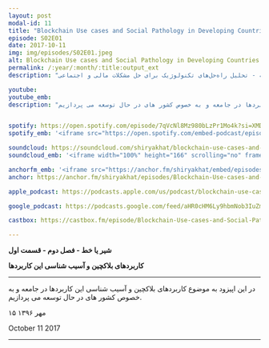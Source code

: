 ```yaml
---
layout: post
modal-id: 11
title: "Blockchain Use cases and Social Pathology in Developing Countries | استفاده از بلاک‌چین در کشورهای در حال توسعه (S02E01)"
episode: S02E01
date: 2017-10-11
img: img/episodes/S02E01.jpeg
alt: Blockchain Use cases and Social Pathology in Developing Countries (S02E01)
permalink: /:year/:month/:title:output_ext
description: "بررسی کاربردهای بلاک‌چین و آسیب‌شناسی اجتماعی در کشورهای در حال توسعه - تحلیل راه‌حل‌های تکنولوژیک برای حل مشکلات مالی و اجتماعی."

youtube: 
youtube_emb:
description: "در این اپیزود به موضوع کاربردهای بلاکچین و آسیب شناسی این کاربردها در جامعه و به خصوص کشور های در حال توسعه می پردازیم."


spotify: https://open.spotify.com/episode/7qVcNl8Mz980bLzPr1Mo4k?si=XMDFOs2qTrW9oDGdRb6NIQ
spotify_emb: '<iframe src="https://open.spotify.com/embed-podcast/episode/7qVcNl8Mz980bLzPr1Mo4k" width="100%" height="232" frameborder="0" allowtransparency="true" allow="encrypted-media"></iframe>'

soundcloud: https://soundcloud.com/shiryakhat/blockchain-use-cases-and-social-pathology-in-developing-countries-episode-1011
soundcloud_emb: '<iframe width="100%" height="166" scrolling="no" frameborder="no" allow="autoplay" src="https://w.soundcloud.com/player/?url=https%3A//api.soundcloud.com/tracks/348077789&color=%23ff5500&auto_play=false&hide_related=true&show_comments=true&show_user=true&show_reposts=false&show_teaser=true"></iframe><div style="font-size: 10px; color: #cccccc;line-break: anywhere;word-break: normal;overflow: hidden;white-space: nowrap;text-overflow: ellipsis; font-family: Interstate,Lucida Grande,Lucida Sans Unicode,Lucida Sans,Garuda,Verdana,Tahoma,sans-serif;font-weight: 100;"><a href="https://soundcloud.com/shiryakhat" title="Shir | Khat" target="_blank" style="color: #cccccc; text-decoration: none;">Shir | Khat</a> · <a href="https://soundcloud.com/shiryakhat/blockchain-use-cases-and-social-pathology-in-developing-countries-episode-1011" title="Blockchain Use cases and Social Pathology in Developing Countries (S02E01)" target="_blank" style="color: #cccccc; text-decoration: none;">Blockchain Use cases and Social Pathology in Developing Countries (S02E01)</a></div>'

anchorfm_emb: '<iframe src="https://anchor.fm/shiryakhat/embed/episodes/Blockchain-Use-cases-and-Social-Pathology-in-Developing-Countries-S02E01-e9idgg" width="100%" frameborder="0" scrolling="no"></iframe>'
anchor: https://anchor.fm/shiryakhat/episodes/Blockchain-Use-cases-and-Social-Pathology-in-Developing-Countries-S02E01-e9idgg

apple_podcast: https://podcasts.apple.com/us/podcast/blockchain-use-cases-social-pathology-in-developing/id1221206951?i=1000393848197

google_podcast: https://podcasts.google.com/feed/aHR0cHM6Ly9hbmNob3IuZm0vcy8xMWFhODUzYy9wb2RjYXN0L3Jzcw/episode/dGFnOnNvdW5kY2xvdWQsMjAxMDp0cmFja3MvMzQ4MDc3Nzg5?ved=0CBcQzsICahcKEwiw46XZ-NXpAhUAAAAAHQAAAAAQAQ

castbox: https://castbox.fm/episode/Blockchain-Use-cases-and-Social-Pathology-in-Developing-Countries-(S02E01)-id2539522-id216823185?utm_source=website&utm_medium=dlink&utm_campaign=web_share&utm_content=Blockchain%20Use%20cases%20and%20Social%20Pathology%20in%20Developing%20Countries%20(S02E01)-CastBox_FM

---
```


**شیر یا خط -  فصل دوم - قسمت اول**

**کاربردهای بلاکچین و آسیب شناسی این کاربردها**

------------------------------------------------------------------------------------

در این اپیزود به موضوع کاربردهای بلاکچین و آسیب شناسی این کاربردها در جامعه و به خصوص کشور های در حال توسعه می پردازیم.


۱۵ مهر ۱۳۹۶

October 11 2017


-----------------------------------------------------------------------
